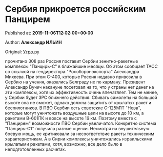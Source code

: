 
# Сербия прикроется российским Панцирем

Published at: **2019-11-06T12:02:00+00:00**

Author: **Александр ИЛЬИН**

Original: [Утро.ру](https://utro.ru/army/2019/11/06/1423511.shtml)

прочитано 308 раз
Россия поставит Сербии зенитно-ракетные комплексы "Панцирь-С" в ближайшие месяцы. Об этом сообщает ТАСС со ссылкой на гендиректора "Рособоронэкспорта" Александра Михеева.
При этом С-400, которые Россия недавно привозила в Сербию на учения, оказались Белграду не по карману. Президент Александр Вучич накануне посетовал на то, что у страны нет денег на эти комплексы, хотя их эффективность очень впечатляет.
Тем не менее, у Сербии будет ЗРС ближнего действия. Сбивать самолеты на большой высоте она не сможет, однако должна защитить от крылатых ракет и беспилотников. В ПВО Сербии есть советские С-125М1Т "Нева", которые могут уничтожать воздушные цели на высоте до 10 км, а ракетами В-601ПК и вовсе на высоте 16 км. Поэтому вместе с "Панцирем" возможности ПВО Сербии увеличатся.
Конкретно система "Панцирь-С1" получила разные оценки. Несмотря на внушительную боевую мощь, ее критиковали за несоответствие ракеты техническим характеристикам. А в Сирии комплексы уничтожались израильскими крылатыми ракетами, хотя, возможно, все дело было в неподготовленных расчетах.
